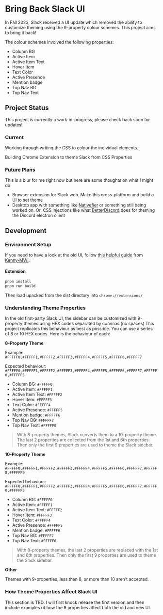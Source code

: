 # Bring Back Slack UI

In Fall 2023, Slack received a UI update which removed the ability to customize theming using the 9-property colour schemes. This project aims to bring it back!

The colour schemes involved the following properties:

- Column BG
- Active Item
- Active Item Text
- Hover Item
- Text Color
- Active Presence
- Mention badge
- Top Nav BG
- Top Nav Text

## Project Status

This project is currently a work-in-progress, please check back soon for updates!

### Current

~~Working through writing the CSS to colour the individual elements.~~

Building Chrome Extension to theme Slack from CSS Properties

### Future Plans

This is a blur for me right now but here are some thoughts on what I might do:

- Browser extension for Slack web. Make this cross-platform and build a UI to set theme
- Desktop app with something like [Nativefier](https://github.com/nativefier/nativefier) or something still being worked on. Or, CSS injections like what [BetterDiscord](https://github.com/BetterDiscord/BetterDiscord) does for theming the Discord electron client

## Development

### Environment Setup

If you need to have a look at the old UI, follow [this helpful guide](https://gist.github.com/Kenny-MWI/6b1a88ad38b5ffef347527a82becf054) from [Kenny-MWI](https://github.com/Kenny-MWI).

#### Extension

```bash
pnpm install
pnpm run build
```

Then load upacked from the dist directory into `chrome://extensions/`

### Understanding Theme Properties

In the old first-party Slack UI, the sidebar can be customized with 9-property themes using HEX codes separated by commas (no spaces) This project replicates this behaviour as best as possible. You can use a series of 8 or 10 HEX codes. Here is the behaviour of each:

**8-Property Theme**

Example: `#FFFFF0,#FFFFF1,#FFFFF2,#FFFFF3,#FFFFF4,#FFFFF5,#FFFFF6,#FFFFF7`

Expected behaviour:
`#FFFFF0,#FFFFF1,#FFFFF2,#FFFFF3,#FFFFF4,#FFFFF5,#FFFFF6,#FFFFF7,#FFFFF0,#FFFFF5`

- Column BG: `#FFFFF0`
- Active Item: `#FFFFF1`
- Active Item Text: `#FFFFF2`
- Hover Item: `#FFFFF3`
- Text Color: `#FFFFF4`
- Active Presence: `#FFFFF5`
- Mention badge: `#FFFFF6`
- Top Nav BG: `#FFFFF7`
- Top Nav Text: `#FFFFF0`

> With 8-property themes, Slack converts them to a 10-property theme. The last 2 properties are collected from the 1st and 6th properties. Then only the first 9 properties are used to theme the Slack sidebar.

**10-Property Theme**

Example: `#FFFFF0,#FFFFF1,#FFFFF2,#FFFFF3,#FFFFF4,#FFFFF5,#FFFFF6,#FFFFF7,#FFFFF8,#FFFFF9`

Expected behaviour:
`#FFFFF0,#FFFFF1,#FFFFF2,#FFFFF3,#FFFFF4,#FFFFF5,#FFFFF6,#FFFFF7,#FFFFF0,#FFFFF5`

- Column BG: `#FFFFF0`
- Active Item: `#FFFFF1`
- Active Item Text: `#FFFFF2`
- Hover Item: `#FFFFF3`
- Text Color: `#FFFFF4`
- Active Presence: `#FFFFF5`
- Mention badge: `#FFFFF6`
- Top Nav BG: `#FFFFF7`
- Top Nav Text: `#FFFFF0`

> With 8-property themes, the last 2 properties are replaced with the 1st and 6th properties. Then only the first 9 properties are used to theme the Slack sidebar.

**Other**

Themes with 9-properties, less than 8, or more than 10 aren't accepted.

### How Theme Properties Affect Slack UI

This section is TBD. I will first knock release the first version and then include examples of how the 9 properties affect both the old and new UI.
